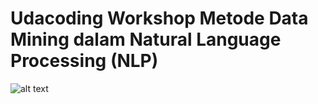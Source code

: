 # Udacoding Workshop Metode Data Mining dalam Natural Language Processing (NLP)


![alt text](https://github.com/abdazzamajhari/UdacodingWorkshop_DataMiningNLP/blob/main/Azzam.jpeg?raw=true)

